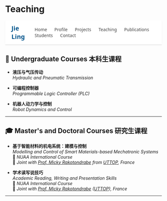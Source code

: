 # Teaching

<!-- 导航栏（可放入 <body> 最上方） -->
<nav id="navbar">
  <div class="nav-container">
    <div class="nav-title"><a href="index.html">Jie Ling</a></div>
    <div class="nav-links">
      <a href="index.html">Home</a>
      <a href="Detailed profile.html">Profile</a>
      <a href="projects.html">Projects</a>
      <a href="teaching.html">Teaching</a>
      <a href="publications.html">Publications</a>
      <a href="students.html">Students</a>
      <a href="contact.html">Contact</a>
    </div>
  </div>
</nav>

<!-- 样式 -->
<style>
  #navbar {
    position: sticky;
    top: 0;
    z-index: 999;
    background: #ffffff;
    border-bottom: 1px solid #ddd;
    box-shadow: 0 2px 4px rgba(0,0,0,0.04);
    font-family: 'Segoe UI', sans-serif;
  }

  .nav-container {
    display: flex;
    justify-content: space-between;
    align-items: center;
    max-width: 1080px;
    margin: auto;
    padding: 12px 20px;
  }

  .nav-title a {
    font-size: 20px;
    font-weight: bold;
    color: #00558C;
    text-decoration: none;
  }

  .nav-links a {
    margin-left: 20px;
    text-decoration: none;
    color: #444;
    font-weight: 500;
    position: relative;
    transition: color 0.3s ease;
  }

  .nav-links a:hover {
    color: #007acc;
  }

  .nav-links a::after {
    content: '';
    position: absolute;
    width: 0%;
    height: 2px;
    background-color: #007acc;
    left: 0;
    bottom: -4px;
    transition: width 0.3s ease;
  }

  .nav-links a:hover::after {
    width: 100%;
  }

  @media screen and (max-width: 768px) {
    .nav-container {
      flex-direction: column;
      align-items: flex-start;
    }

    .nav-links {
      margin-top: 10px;
      display: flex;
      flex-wrap: wrap;
    }

    .nav-links a {
      margin: 6px 12px 0 0;
    }
  }
</style>



## 📘 Undergraduate Courses 本科生课程

- **液压与气压传动**  
  *Hydraulic and Pneumatic Transmission*

- **可编程控制器**  
  *Programmable Logic Controller (PLC)*

- **机器人动力学与控制**  
  *Robot Dynamics and Control*

---

## 🎓 Master's and Doctoral Courses 研究生课程

- **基于智能材料的机电系统：建模与控制**  
  *Modelling and Control of Smart Materials-based Mechatronic Systems*  
  🧭 *NUAA International Course*  
  🤝 *Joint with [Prof. Micky Rakotondrabe](http://m.rakoton.net/) from [UTTOP](https://www.uttop.fr/en/index.html), France*

- **学术读写说技巧**  
  *Academic Reading, Writing and Presentation Skills*  
  🧭 *NUAA International Course*  
  🤝 *Joint with [Prof. Micky Rakotondrabe](http://m.rakoton.net/) ([UTTOP](https://www.uttop.fr/en/index.html)), France*

---
